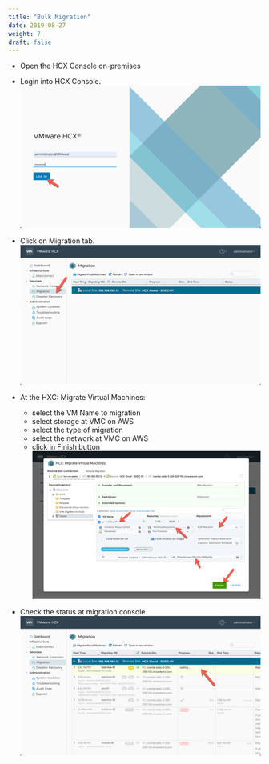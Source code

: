 ```yaml
---
title: "Bulk Migration"
date: 2019-08-27
weight: 7
draft: false
---
```



- Open the HCX Console on-premises

- Login into HCX Console.
![](/images/vmc/hcx/ext-net/00.png)

- Click on Migration tab.
![](/images/vmc/hcx/bulk-migration/01.png)

- At the HXC: Migrate Virtual Machines:
    - select the VM Name to migration
    - select storage at VMC on AWS
    - select the type of migration
    - select the network at VMC on AWS
    - click in Finish button
![](/images/vmc/hcx/bulk-migration/02.png)

- Check the status at migration console.
![](/images/vmc/hcx/bulk-migration/03.png)
